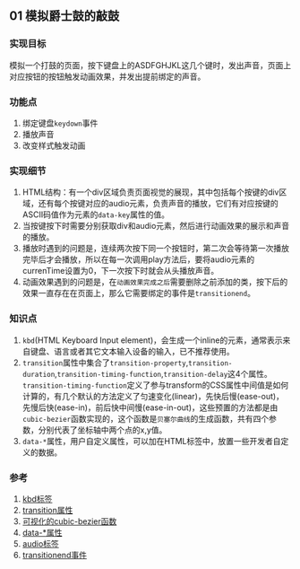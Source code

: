 ## 01 模拟爵士鼓的敲鼓

### 实现目标

模拟一个打鼓的页面，按下键盘上的ASDFGHJKL这几个键时，发出声音，页面上对应按钮的按钮触发动画效果，并发出提前绑定的声音。

### 功能点

1. 绑定键盘`keydown`事件
2. 播放声音
3. 改变样式触发动画


### 实现细节

1. HTML结构：有一个div区域负责页面视觉的展现，其中包括每个按键的div区域，还有每个按键对应的audio元素，负责声音的播放，它们有对应按键的ASCII码值作为元素的`data-key`属性的值。
2. 当按键按下时需要分别获取div和audio元素，然后进行动画效果的展示和声音的播放。
3. 播放时遇到的问题是，连续两次按下同一个按钮时，第二次会等待第一次播放完毕后才会播放，所以在每一次调用play方法后，要将audio元素的currenTime设置为0，下一次按下时就会从头播放声音。
4. 动画效果遇到的问题是，在`动画效果完成之后`需要删除之前添加的类，按下后的效果一直存在在页面上，那么它需要绑定的事件是`transitionend`。

### 知识点

1. `kbd`(HTML Keyboard Input element)，会生成一个inline的元素，通常表示来自键盘、语言或者其它文本输入设备的输入，已不推荐使用。
2. `transition`属性中集合了`transition-property`,`transition-duration`,`transition-timing-function`,`transition-delay`这4个属性。`transition-timing-function`定义了参与transform的CSS属性中间值是如何计算的，有几个默认的方法定义了匀速变化(linear)，先快后慢(ease-out)，先慢后快(ease-in)，前后快中间慢(ease-in-out)，这些预置的方法都是由`cubic-bezier`函数实现的，这个函数是`贝塞尔曲线`的生成函数，共有四个参数，分别代表了坐标轴中两个点的x,y值。
3. `data-*`属性，用户自定义属性，可以加在HTML标签中，放置一些开发者自定义的数据。

### 参考

1. [kbd标签](https://developer.mozilla.org/en-US/docs/Web/HTML/Element/kbd)
2. [transition属性](https://developer.mozilla.org/en-US/docs/Web/CSS/transition)
3. [可视化的cubic-bezier函数](http://cubic-bezier.com/)
4. [data-*属性](https://developer.mozilla.org/en-US/docs/Web/HTML/Global_attributes/data-*)
5. [audio标签](https://developer.mozilla.org/en-US/docs/Web/HTML/Element/audio)
6. [transitionend事件](https://developer.mozilla.org/en-US/docs/Web/Events/transitionend)